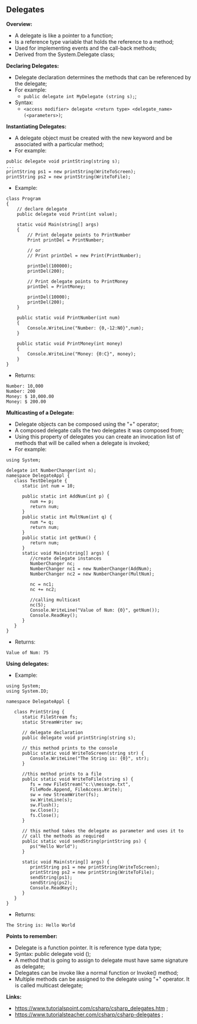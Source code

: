 ## Delegates

**Overview:**

- A delegate is like a pointer to a function;
- Is a reference type variable that holds the reference to a method;
- Used for implementing events and the call-back methods;
- Derived from the System.Delegate class;

**Declaring Delegates:**

- Delegate declaration determines the methods that can be referenced by the delegate;
- For example:
  - `public delegate int MyDelegate (string s);`;
- Syntax:
  - `<access modifier> delegate <return type> <delegate_name>(<parameters>)`;

**Instantiating Delegates:**

- A delegate object must be created with the new keyword and be associated with a particular method;
- For example:

```
public delegate void printString(string s);
...
printString ps1 = new printString(WriteToScreen);
printString ps2 = new printString(WriteToFile);
```

- Example:

```
class Program
{
    // declare delegate
    public delegate void Print(int value);

    static void Main(string[] args)
    {
        // Print delegate points to PrintNumber
        Print printDel = PrintNumber;
        
        // or
        // Print printDel = new Print(PrintNumber);
            
        printDel(100000);
        printDel(200);

        // Print delegate points to PrintMoney
        printDel = PrintMoney;

        printDel(10000);
        printDel(200);
    }

    public static void PrintNumber(int num)
    {
        Console.WriteLine("Number: {0,-12:N0}",num);
    }

    public static void PrintMoney(int money)
    {
        Console.WriteLine("Money: {0:C}", money);
    }
}
```

- Returns:

```
Number: 10,000
Number: 200
Money: $ 10,000.00
Money: $ 200.00
```

**Multicasting of a Delegate:**

- Delegate objects can be composed using the "+" operator;
- A composed delegate calls the two delegates it was composed from;
- Using this property of delegates you can create an invocation list of methods that will be called when a delegate is invoked;
- For example:

```
using System;

delegate int NumberChanger(int n);
namespace DelegateAppl {
   class TestDelegate {
      static int num = 10;

      public static int AddNum(int p) {
         num += p;
         return num;
      }
      public static int MultNum(int q) {
         num *= q;
         return num;
      }
      public static int getNum() {
         return num;
      }
      static void Main(string[] args) {
         //create delegate instances
         NumberChanger nc;
         NumberChanger nc1 = new NumberChanger(AddNum);
         NumberChanger nc2 = new NumberChanger(MultNum);

         nc = nc1;
         nc += nc2;

         //calling multicast
         nc(5);
         Console.WriteLine("Value of Num: {0}", getNum());
         Console.ReadKey();
      }
   }
}
```

- Returns:

```
Value of Num: 75
```

**Using delegates:**

- Example:

```
using System;
using System.IO;

namespace DelegateAppl {

   class PrintString {
      static FileStream fs;
      static StreamWriter sw;

      // delegate declaration
      public delegate void printString(string s);

      // this method prints to the console
      public static void WriteToScreen(string str) {
         Console.WriteLine("The String is: {0}", str);
      }

      //this method prints to a file
      public static void WriteToFile(string s) {
         fs = new FileStream("c:\\message.txt",
         FileMode.Append, FileAccess.Write);
         sw = new StreamWriter(fs);
         sw.WriteLine(s);
         sw.Flush();
         sw.Close();
         fs.Close();
      }

      // this method takes the delegate as parameter and uses it to
      // call the methods as required
      public static void sendString(printString ps) {
         ps("Hello World");
      }

      static void Main(string[] args) {
         printString ps1 = new printString(WriteToScreen);
         printString ps2 = new printString(WriteToFile);
         sendString(ps1);
         sendString(ps2);
         Console.ReadKey();
      }
   }
}
```

- Returns:

```
The String is: Hello World
```

**Points to remember:**

- Delegate is a function pointer. It is reference type data type;
- Syntax: public delegate void <function name>(<parameters>);
- A method that is going to assign to delegate must have same signature as delegate;
- Delegates can be invoke like a normal function or Invoke() method;
- Multiple methods can be assigned to the delegate using "+" operator. It is called multicast delegate;


**Links:**

- https://www.tutorialspoint.com/csharp/csharp_delegates.htm ;
- https://www.tutorialsteacher.com/csharp/csharp-delegates ;
